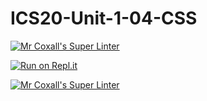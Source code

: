 # ICS20-Unit-1-04-CSS

[![Mr Coxall's Super Linter](https://github.com/conor-otoole/ICS20-Unit-1-04-CSS/workflows/Mr%20Coxall's%20Super%20Linter/badge.svg)](https://github.com/conor-otoole/ICS20-Unit-1-04-CSS/actions/)

[![Run on Repl.it](https://repl.it/badge/github/conor-otoole/ICS20-Unit-1-04-CSS)](https://repl.it/github/cconor-otoole/ICS20-Unit-1-04-CSS)

[![Mr Coxall's Super Linter](https://github.com/conor-otoole/ICS20-Unit-1-04-CSS/workflows/Mr%20Coxall's%20Super%20Linter/badge.svg)](https://github.com/conor-otoole/ICS20-Unit-1-04-CSS/actions/)
